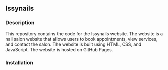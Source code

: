 ## Issynails

### Description
This repository contains the code for the Issynails website. The website is a nail salon website that allows users to book appointments, view services, and contact the salon. The website is built using HTML, CSS, and JavaScript. The website is hosted on GitHub Pages.

### Installation
